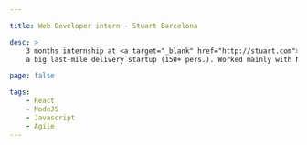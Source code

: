 ```yaml
---

title: Web Developer intern - Stuart Barcelona

desc: >
    3 months internship at <a target="_blank" href="http://stuart.com">Stuart</a>, in Barcelona,
    a big last-mile delivery startup (150+ pers.). Worked mainly with NodeJS, React, Redux in a fully integrated environment (remote team, Git, QA, CI/CD, etc.).

page: false

tags:
    - React
    - NodeJS
    - Javascript
    - Agile
---
```


